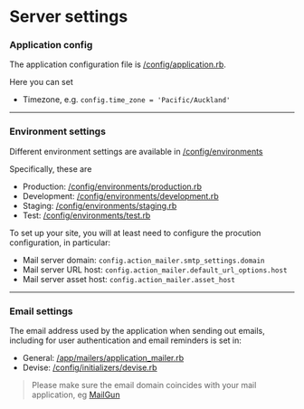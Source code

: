 # Server settings

### Application config

The application configuration file is
[/config/application.rb](https://github.com/impactoss/impactoss-server/blob/master/config/application.rb).

Here you can set
- Timezone, e.g. `config.time_zone = 'Pacific/Auckland'`

---

### Environment settings

Different environment settings are available in
[/config/environments](https://github.com/impactoss/impactoss-server/blob/master/config/environments)

Specifically, these are
- Production: [/config/environments/production.rb](https://github.com/impactoss/impactoss-server/blob/master/config/environments/production.rb)
- Development: [/config/environments/development.rb](https://github.com/impactoss/impactoss-server/blob/master/config/environments/development.rb)
- Staging: [/config/environments/staging.rb](https://github.com/impactoss/impactoss-server/blob/master/config/environments/staging.rb)
- Test: [/config/environments/test.rb](https://github.com/impactoss/impactoss-server/blob/master/config/environments/test.rb)

To set up your site, you will at least need to configure the procution configuration, in particular:
- Mail server domain: `config.action_mailer.smtp_settings.domain`
- Mail server URL host: `config.action_mailer.default_url_options.host`
- Mail server asset host: `config.action_mailer.asset_host`

---

### Email settings

The email address used by the application when sending out emails, including for user authentication and email reminders is set in:
- General: [/app/mailers/application_mailer.rb](https://github.com/impactoss/impactoss-server/blob/master/app/mailers/application_mailer.rb)
- Devise: [/config/initializers/devise.rb](https://github.com/impactoss/impactoss-server/blob/master/config/initializers/devise.rb)

> Please make sure the email domain coincides with your mail application, eg [MailGun](server-installation/mailgun.md)
